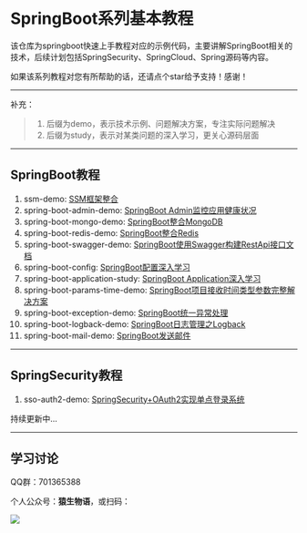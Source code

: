 # SpringBoot系列基本教程
该仓库为springboot快速上手教程对应的示例代码，主要讲解SpringBoot相关的技术，后续计划包括SpringSecurity、SpringCloud、Spring源码等内容。

如果该系列教程对您有所帮助的话，还请点个star给予支持！感谢！

---
补充：
> 1. 后缀为demo，表示技术示例、问题解决方案，专注实际问题解决
> 2. 后缀为study，表示对某类问题的深入学习，更关心源码层面

---

## SpringBoot教程

1. ssm-demo: [SSM框架整合](https://blog.csdn.net/qq_28379809/article/details/83218797)
2. spring-boot-admin-demo: [SpringBoot Admin监控应用健康状况](https://blog.csdn.net/qq_28379809/article/details/102593592)
3. spring-boot-mongo-demo: [SpringBoot整合MongoDB](https://blog.csdn.net/qq_28379809/article/details/102952974)
4. spring-boot-redis-demo: [SpringBoot整合Redis](https://blog.csdn.net/qq_28379809/article/details/102961559)
5. spring-boot-swagger-demo: [SpringBoot使用Swagger构建RestApi接口文档](https://blog.csdn.net/qq_28379809/article/details/103008307)
6. spring-boot-config: [SpringBoot配置深入学习](http://www.eknown.cn/index.php/spring-boot/config.html)
7. spring-boot-application-study: [SpringBoot Application深入学习](http://www.eknown.cn/index.php/spring-boot/spring-boot-application.html)
8. spring-boot-params-time-demo: [SpringBoot项目接收时间类型参数完整解决方案](http://www.eknown.cn/index.php/spring-boot/params-time.html)
9. spring-boot-exception-demo: [SpringBoot统一异常处理](http://www.eknown.cn/index.php/spring-boot/exception-handler.html)
10. spring-boot-logback-demo: [SpringBoot日志管理之Logback](http://www.eknown.cn/index.php/spring-boot/logback.html)
11. spring-boot-mail-demo: [SpringBoot发送邮件](http://www.eknown.cn/index.php/spring-boot/email.html)

---

## SpringSecurity教程

1. sso-auth2-demo: [SpringSecurity+OAuth2实现单点登录系统](https://blog.csdn.net/qq_28379809/article/details/102734384)



持续更新中...

---

## 学习讨论
QQ群：701365388

个人公众号：**猿生物语**，或扫码：

![](https://zfh-public-blog.oss-cn-beijing.aliyuncs.com/%E7%8C%BF%E7%94%9F%E7%89%A9%E8%AF%AD.jpg)
